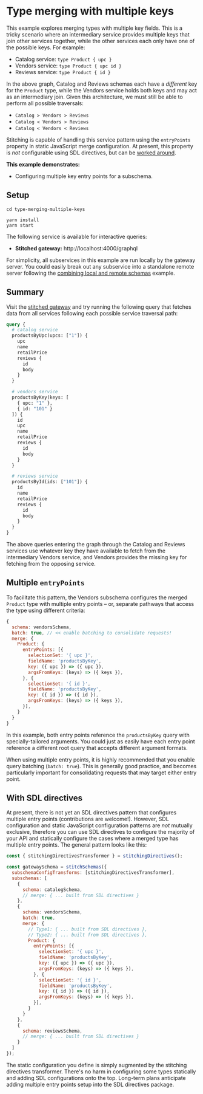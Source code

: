 # Type merging with multiple keys

This example explores merging types with multiple key fields. This is a tricky scenario where an intermediary service provides multiple keys that join other services together, while the other services each only have one of the possible keys. For example:

- Catalog service: `type Product { upc }`
- Vendors service: `type Product { upc id }`
- Reviews service: `type Product { id }`

In the above graph, Catalog and Reviews schemas each have a _different_ key for the `Product` type, while the Vendors service holds both keys and may act as an intermediary join. Given this architecture, we must still be able to perform all possible traversals:

- `Catalog > Vendors > Reviews`
- `Catalog < Vendors > Reviews`
- `Catalog < Vendors < Reviews`

Stitching is capable of handling this service pattern using the `entryPoints` property in static JavaScript merge configuration. At present, this property is _not_ configurable using SDL directives, but can be [worked around](#with-sdl-directives).

**This example demonstrates:**

- Configuring multiple key entry points for a subschema.

## Setup

```shell
cd type-merging-multiple-keys

yarn install
yarn start
```

The following service is available for interactive queries:

- **Stitched gateway:** http://localhost:4000/graphql

For simplicity, all subservices in this example are run locally by the gateway server. You could easily break out any subservice into a standalone remote server following the [combining local and remote schemas](../combining-local-and-remote-schemas) example.

## Summary

Visit the [stitched gateway](http://localhost:4000/graphql) and try running the following query that fetches data from all services following each possible service traversal path:

```graphql
query {
  # catalog service
  productsByUpc(upcs: ["1"]) {
    upc
    name
    retailPrice
    reviews {
      id
      body
    }
  }

  # vendors service
  productsByKey(keys: [
    { upc: "1" },
    { id: "101" }
  ]) {
    id
    upc
    name
    retailPrice
    reviews {
      id
      body
    }
  }

  # reviews service
  productsById(ids: ["101"]) {
    id
    name
    retailPrice
    reviews {
      id
      body
    }
  }
}
```

The above queries entering the graph through the Catalog and Reviews services use whatever key they have available to fetch from the intermediary Vendors service, and Vendors provides the missing key for fetching from the opposing service.

## Multiple `entryPoints`

To facilitate this pattern, the Vendors subschema configures the merged `Product` type with multiple entry points – or, separate pathways that access the type using different criteria:

```js
{
  schema: vendorsSchema,
  batch: true, // << enable batching to consolidate requests!
  merge: {
    Product: {
      entryPoints: [{
        selectionSet: '{ upc }',
        fieldName: 'productsByKey',
        key: ({ upc }) => ({ upc }),
        argsFromKeys: (keys) => ({ keys }),
      }, {
        selectionSet: '{ id }',
        fieldName: 'productsByKey',
        key: ({ id }) => ({ id }),
        argsFromKeys: (keys) => ({ keys }),
      }],
    }
  }
}
```

In this example, both entry points reference the `productsByKey` query with specially-tailored arguments. You could just as easily have each entry point reference a different root query that accepts different argument formats.

When using multiple entry points, it is highly recommended that you enable query batching (`batch: true`). This is generally good practice, and becomes particularly important for consolidating requests that may target either entry point.

## With SDL directives

At present, there is not yet an SDL directives pattern that configures multiple entry points (contributions are welcome!). However, SDL configuration and static JavaScript configuration patterns are _not_ mutually exclusive, therefore you can use SDL directives to configure the majority of your API and statically configure the cases where a merged type has multiple entry points. The general pattern looks like this:

```js
const { stitchingDirectivesTransformer } = stitchingDirectives();

const gatewaySchema = stitchSchemas({
  subschemaConfigTransforms: [stitchingDirectivesTransformer],
  subschemas: [
    {
      schema: catalogSchema,
      // merge: { ... built from SDL directives }
    },
    {
      schema: vendorsSchema,
      batch: true,
      merge: {
        // Type1: { ... built from SDL directives },
        // Type2: { ... built from SDL directives },
        Product: {
          entryPoints: [{
            selectionSet: '{ upc }',
            fieldName: 'productsByKey',
            key: ({ upc }) => ({ upc }),
            argsFromKeys: (keys) => ({ keys }),
          }, {
            selectionSet: '{ id }',
            fieldName: 'productsByKey',
            key: ({ id }) => ({ id }),
            argsFromKeys: (keys) => ({ keys }),
          }],
        }
      }
    },
    {
      schema: reviewsSchema,
      // merge: { ... built from SDL directives }
    }
  ]
});
```

The static configuration you define is simply augmented by the stitching directives transformer. There's no harm in configuring some types statically and adding SDL configurations onto the top. Long-term plans anticipate adding multiple entry points setup into the SDL directives package.
